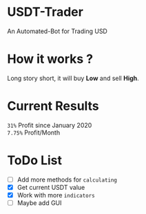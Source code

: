 # USDT-Trader
An Automated-Bot for Trading USD

# How it works ?
Long story short, it will buy **Low** and sell **High**.

# Current Results

`31%` Profit since January 2020
<br> `7.75%` Profit/Month
# ToDo List
- [ ] Add more methods for `calculating`
- [X] Get current USDT value
- [X] Work with more `indicators`
- [ ] Maybe add GUI
